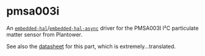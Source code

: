 # pmsa003i

An [`embedded-hal`]/[`embedded-hal-async`] driver for the PMSA003I I²C
particulate matter sensor from Plantower.

See also the [datasheet] for this part, which is extremely...translated.

[`embedded-hal`]: https://crates.io/crates/embedded-hal
[`embedded-hal-async`]: https://crates.io/crates/embedded-hal-async
[datasheet]:
    https://cdn-shop.adafruit.com/product-files/4632/4505_PMSA003I_series_data_manual_English_V2.6.pdf
